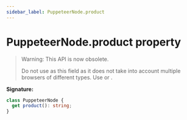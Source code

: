 ```yaml
---
sidebar_label: PuppeteerNode.product
---
```


# PuppeteerNode.product property

> Warning: This API is now obsolete.
>
> Do not use as this field as it does not take into account multiple browsers of different types. Use or .

**Signature:**

```typescript
class PuppeteerNode {
  get product(): string;
}
```
